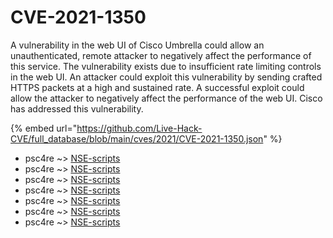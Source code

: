 # CVE-2021-1350

A vulnerability in the web UI of Cisco Umbrella could allow an unauthenticated, remote attacker to negatively affect the performance of this service. The vulnerability exists due to insufficient rate limiting controls in the web UI. An attacker could exploit this vulnerability by sending crafted HTTPS packets at a high and sustained rate. A successful exploit could allow the attacker to negatively affect the performance of the web UI. Cisco has addressed this vulnerability.

{% embed url="https://github.com/Live-Hack-CVE/full_database/blob/main/cves/2021/CVE-2021-1350.json" %}


* psc4re ~> [NSE-scripts](https://www.alice-snow.ru/2021/database/cve-2021-1350/nse-scripts-psc4re)
* psc4re ~> [NSE-scripts](https://www.alice-snow.ru/2021/database/cve-2021-1350/nse-scripts-psc4re)
* psc4re ~> [NSE-scripts](https://www.alice-snow.ru/2021/database/cve-2021-1350/nse-scripts-psc4re)
* psc4re ~> [NSE-scripts](https://www.alice-snow.ru/2021/database/cve-2021-1350/nse-scripts-psc4re)
* psc4re ~> [NSE-scripts](https://www.alice-snow.ru/2021/database/cve-2021-1350/nse-scripts-psc4re)
* psc4re ~> [NSE-scripts](https://www.alice-snow.ru/2021/database/cve-2021-1350/nse-scripts-psc4re)
* psc4re ~> [NSE-scripts](https://www.alice-snow.ru/2021/database/cve-2021-1350/nse-scripts-psc4re)